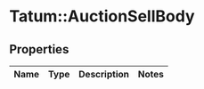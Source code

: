 # Tatum::AuctionSellBody

## Properties
Name | Type | Description | Notes
------------ | ------------- | ------------- | -------------

